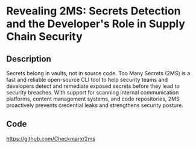 # Revealing 2MS: Secrets Detection and the Developer's Role in Supply Chain Security

## Description
Secrets belong in vaults, not in source code. Too Many Secrets (2MS) is a fast and reliable open-source CLI tool to help security teams and developers detect and remediate exposed secrets before they lead to security breaches. With support for scanning internal communication platforms, content management systems, and code repositories, 2MS proactively prevents credential leaks and strengthens security posture.

## Code
https://github.com/Checkmarx/2ms
